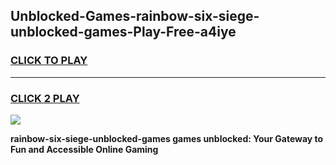 
## Unblocked-Games-rainbow-six-siege-unblocked-games-Play-Free-a4iye
<h3>
<a href="https://premium76.site?title=rainbow-six-siege-unblocked-games&ref=18A">CLICK TO PLAY</a></h3>
<hr>

<h3>
<a href="https://premium76.site?title=rainbow-six-siege-unblocked-games&ref=18A">CLICK 2 PLAY</a>
  
</h3>

<a href="https://premium76.site?title=rainbow-six-siege-unblocked-games&ref=18A"><img src="https://clearcache.store/games.png"></a>


**rainbow-six-siege-unblocked-games games unblocked: Your Gateway to Fun and Accessible Online Gaming**
